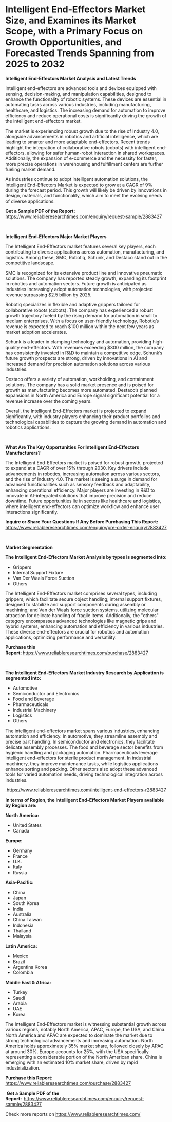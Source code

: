<p><h1>Intelligent End-Effectors Market Size, and Examines its Market Scope, with a Primary Focus on Growth Opportunities, and Forecasted Trends Spanning from 2025 to 2032</h1></p><p><strong>Intelligent End-Effectors Market Analysis and Latest Trends</strong></p>
<p><p>Intelligent end-effectors are advanced tools and devices equipped with sensing, decision-making, and manipulation capabilities, designed to enhance the functionality of robotic systems. These devices are essential in automating tasks across various industries, including manufacturing, healthcare, and logistics. The increasing demand for automation to improve efficiency and reduce operational costs is significantly driving the growth of the intelligent end-effectors market.</p><p>The market is experiencing robust growth due to the rise of Industry 4.0, alongside advancements in robotics and artificial intelligence, which are leading to smarter and more adaptable end-effectors. Recent trends highlight the integration of collaborative robots (cobots) with intelligent end-effectors, allowing for safer human-robot interaction in shared workspaces. Additionally, the expansion of e-commerce and the necessity for faster, more precise operations in warehousing and fulfillment centers are further fueling market demand.</p><p>As industries continue to adopt intelligent automation solutions, the Intelligent End-Effectors Market is expected to grow at a CAGR of 9% during the forecast period. This growth will likely be driven by innovations in design, materials, and functionality, which aim to meet the evolving needs of diverse applications.</p></p>
<p><strong>Get a Sample PDF of the Report:&nbsp;</strong> <a href="https://www.reliableresearchtimes.com/enquiry/request-sample/2883427?utm_campaign=3088&utm_medium=2&utm_source=Github&utm_content=ia&utm_term=13032025&utm_id=intelligent-end-effectors">https://www.reliableresearchtimes.com/enquiry/request-sample/2883427</a></p>
<p>&nbsp;</p>
<p><strong>Intelligent End-Effectors Major Market Players</strong></p>
<p><p>The Intelligent End-Effectors market features several key players, each contributing to diverse applications across automation, manufacturing, and logistics. Among these, SMC, Robotiq, Schunk, and Destaco stand out in the competitive landscape.</p><p>SMC is recognized for its extensive product line and innovative pneumatic solutions. The company has reported steady growth, expanding its footprint in robotics and automation sectors. Future growth is anticipated as industries increasingly adopt automation technologies, with projected revenue surpassing $2.5 billion by 2025.</p><p>Robotiq specializes in flexible and adaptive grippers tailored for collaborative robots (cobots). The company has experienced a robust growth trajectory fueled by the rising demand for automation in small to medium enterprises. With a focus on user-friendly technology, Robotiq’s revenue is expected to reach $100 million within the next few years as market adoption accelerates.</p><p>Schunk is a leader in clamping technology and automation, providing high-quality end-effectors. With revenues exceeding $300 million, the company has consistently invested in R&D to maintain a competitive edge. Schunk’s future growth prospects are strong, driven by innovations in AI and increased demand for precision automation solutions across various industries.</p><p>Destaco offers a variety of automation, workholding, and containment solutions. The company has a solid market presence and is poised for growth as manufacturing becomes more automated. Destaco’s planned expansions in North America and Europe signal significant potential for a revenue increase over the coming years.</p><p>Overall, the Intelligent End-Effectors market is projected to expand significantly, with industry players enhancing their product portfolios and technological capabilities to capture the growing demand in automation and robotics applications.</p></p>
<p>&nbsp;</p>
<p><strong>What Are The Key Opportunities For Intelligent End-Effectors Manufacturers?</strong></p>
<p><p>The Intelligent End-Effectors market is poised for robust growth, projected to expand at a CAGR of over 15% through 2030. Key drivers include advancements in robotics, increasing automation across various sectors, and the rise of Industry 4.0. The market is seeing a surge in demand for advanced functionalities such as sensory feedback and adaptability, enhancing operational efficiency. Major players are investing in R&D to innovate in AI-integrated solutions that improve precision and reduce downtime. Future opportunities lie in sectors like healthcare and logistics, where intelligent end-effectors can optimize workflow and enhance user interactions significantly.</p></p>
<p><strong>Inquire or Share Your Questions If Any Before Purchasing This Report:</strong> <a href="https://www.reliableresearchtimes.com/enquiry/pre-order-enquiry/2883427?utm_campaign=3088&utm_medium=2&utm_source=Github&utm_content=ia&utm_term=13032025&utm_id=intelligent-end-effectors">https://www.reliableresearchtimes.com/enquiry/pre-order-enquiry/2883427</a></p>
<p>&nbsp;</p>
<p><strong>Market Segmentation</strong></p>
<p><strong>The Intelligent End-Effectors Market Analysis by types is segmented into:</strong></p>
<p><ul><li>Grippers</li><li>Internal Support Fixture</li><li>Van Der Waals Force Suction</li><li>Others</li></ul></p>
<p><p>The Intelligent End-Effectors market comprises several types, including grippers, which facilitate secure object handling; internal support fixtures, designed to stabilize and support components during assembly or machining; and Van der Waals force suction systems, utilizing molecular attraction for delicate handling of fragile items. Additionally, the "others" category encompasses advanced technologies like magnetic grips and hybrid systems, enhancing automation and efficiency in various industries. These diverse end-effectors are crucial for robotics and automation applications, optimizing performance and versatility.</p></p>
<p><strong>Purchase this Report:&nbsp;</strong><a href="https://www.reliableresearchtimes.com/purchase/2883427?utm_campaign=3088&utm_medium=2&utm_source=Github&utm_content=ia&utm_term=13032025&utm_id=intelligent-end-effectors">https://www.reliableresearchtimes.com/purchase/2883427</a></p>
<p>&nbsp;</p>
<p><strong>The Intelligent End-Effectors Market Industry Research by Application is segmented into:</strong></p>
<p><ul><li>Automotive</li><li>Semiconductor and Electronics</li><li>Food and Beverage</li><li>Pharmaceuticals</li><li>Industrial Machinery</li><li>Logistics</li><li>Others</li></ul></p>
<p><p>The intelligent end-effectors market spans various industries, enhancing automation and efficiency. In automotive, they streamline assembly and precise part handling. In semiconductor and electronics, they facilitate delicate assembly processes. The food and beverage sector benefits from hygienic handling and packaging automation. Pharmaceuticals leverage intelligent end-effectors for sterile product management. In industrial machinery, they improve maintenance tasks, while logistics applications enhance sorting and packing. Other sectors also adopt these advanced tools for varied automation needs, driving technological integration across industries.</p></p>
<p><a href="https://www.reliableresearchtimes.com/intelligent-end-effectors-r2883427?utm_campaign=3088&utm_medium=2&utm_source=Github&utm_content=ia&utm_term=13032025&utm_id=intelligent-end-effectors">&nbsp;https://www.reliableresearchtimes.com/intelligent-end-effectors-r2883427</a></p>
<p><strong>In terms of Region, the Intelligent End-Effectors Market Players available by Region are:</strong></p>
<p>
    <p> <strong> North America: </strong>
        <ul>
            <li>United States</li>
            <li>Canada</li>
        </ul>
        </p> 
    <p> <strong> Europe: </strong>
        <ul>
            <li>Germany</li>
            <li>France</li>
            <li>U.K.</li>
            <li>Italy</li>
            <li>Russia</li>
        </ul>
        </p> 
    <p> <strong> Asia-Pacific: </strong>
        <ul>
            <li>China</li>
            <li>Japan</li>
            <li>South Korea</li>
            <li>India</li>
            <li>Australia</li>
            <li>China Taiwan</li>
            <li>Indonesia</li>
            <li>Thailand</li>
            <li>Malaysia</li>
        </ul>
        </p> 
    <p> <strong> Latin America: </strong>
        <ul>
            <li>Mexico</li>
            <li>Brazil</li>
            <li>Argentina Korea</li>
            <li>Colombia</li>
        </ul>
        </p> 
    <p> <strong> Middle East & Africa: </strong>
        <ul>
            <li>Turkey</li>
            <li>Saudi</li>
            <li>Arabia</li>
            <li>UAE</li>
            <li>Korea</li>
        </ul>
    </p>
    </p>
<p><p>The Intelligent End-Effectors market is witnessing substantial growth across various regions, notably North America, APAC, Europe, the USA, and China. North America and APAC are expected to dominate the market due to strong technological advancements and increasing automation. North America holds approximately 35% market share, followed closely by APAC at around 30%. Europe accounts for 25%, with the USA specifically representing a considerable portion of the North American share. China is emerging with an estimated 10% market share, driven by rapid industrialization.</p></p>
<p><strong>Purchase this Report: </strong><a href="https://www.reliableresearchtimes.com/purchase/2883427?utm_campaign=3088&utm_medium=2&utm_source=Github&utm_content=ia&utm_term=13032025&utm_id=intelligent-end-effectors">https://www.reliableresearchtimes.com/purchase/2883427</a></p>
<p>&nbsp;<strong>Get a Sample PDF of the Report:&nbsp;&nbsp;</strong><a href="https://www.reliableresearchtimes.com/enquiry/request-sample/2883427?utm_campaign=3088&utm_medium=2&utm_source=Github&utm_content=ia&utm_term=13032025&utm_id=intelligent-end-effectors">https://www.reliableresearchtimes.com/enquiry/request-sample/2883427</a></p>
<p><strong></strong></p>
<p>Check more reports on <a href="https://www.reliableresearchtimes.com/?utm_campaign=3088&utm_medium=2&utm_source=Github&utm_content=ia&utm_term=13032025&utm_id=intelligent-end-effectors">https://www.reliableresearchtimes.com/</a></p>